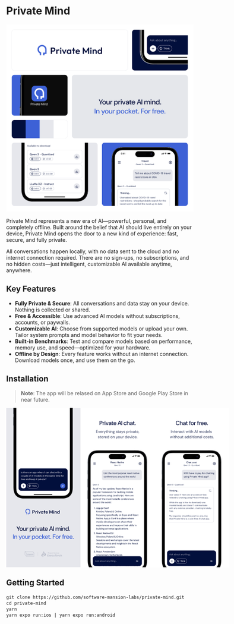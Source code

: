 # Private Mind

![promo](./promo/promo.png)

Private Mind represents a new era of AI—powerful, personal, and completely offline. Built around the belief that AI should live entirely on your device, Private Mind opens the door to a new kind of experience: fast, secure, and fully private.

All conversations happen locally, with no data sent to the cloud and no internet connection required. There are no sign-ups, no subscriptions, and no hidden costs—just intelligent, customizable AI available anytime, anywhere.

## Key Features

- **Fully Private & Secure**: All conversations and data stay on your device. Nothing is collected or shared.
- **Free & Accessible**: Use advanced AI models without subscriptions, accounts, or paywalls.
- **Customizable AI**: Choose from supported models or upload your own. Tailor system prompts and model behavior to fit your needs.
- **Built-in Benchmarks**: Test and compare models based on performance, memory use, and speed—optimized for your hardware.
- **Offline by Design**: Every feature works without an internet connection. Download models once, and use them on the go.

## Installation

> **Note**: The app will be relased on App Store and Google Play Store in near future.

<p float="left" style="display: flex; justify-content: space-between;">
  <img src="./promo/phone1.png" width="200" />
  <img src="./promo/phone2.png" width="200" />
  <img src="./promo/phone3.png" width="200" />
</p>

## Getting Started

```
git clone https://github.com/software-mansion-labs/private-mind.git
cd private-mind
yarn
yarn expo run:ios | yarn expo run:android
```
